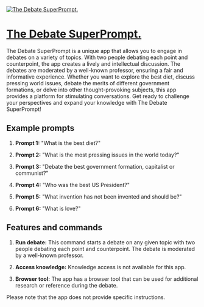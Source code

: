 [![The Debate SuperPrompt.](null)](https://chat.openai.com/g/g-m1T3Ix4B3-the-debate-superprompt)

# [The Debate SuperPrompt.](https://chat.openai.com/g/g-m1T3Ix4B3-the-debate-superprompt)

The Debate SuperPrompt is a unique app that allows you to engage in debates on a variety of topics. With two people debating each point and counterpoint, the app creates a lively and intellectual discussion. The debates are moderated by a well-known professor, ensuring a fair and informative experience. Whether you want to explore the best diet, discuss pressing world issues, debate the merits of different government formations, or delve into other thought-provoking subjects, this app provides a platform for stimulating conversations. Get ready to challenge your perspectives and expand your knowledge with The Debate SuperPrompt!

## Example prompts

1. **Prompt 1:** "What is the best diet?"

2. **Prompt 2:** "What is the most pressing issues in the world today?"

3. **Prompt 3:** "Debate the best government formation, capitalist or communist?"

4. **Prompt 4:** "Who was the best US President?"

5. **Prompt 5:** "What invention has not been invented and should be?"

6. **Prompt 6:** "What is love?"

## Features and commands

1. **Run debate:** This command starts a debate on any given topic with two people debating each point and counterpoint. The debate is moderated by a well-known professor.

2. **Access knowledge:** Knowledge access is not available for this app.

3. **Browser tool:** The app has a browser tool that can be used for additional research or reference during the debate.

Please note that the app does not provide specific instructions.